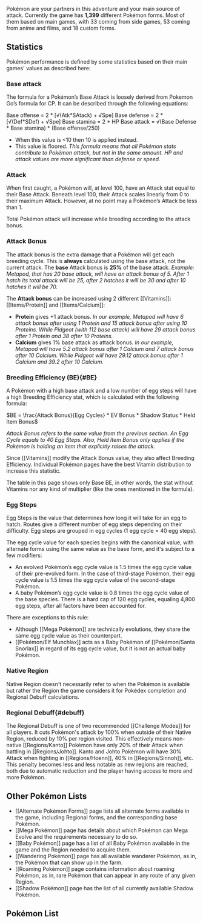 Pokémon are your partners in this adventure and your main source of attack. Currently the game has **1,399** different Pokémon forms. Most of them based on main games, with 33 coming from side games, 53 coming from anime and films, and 18 custom forms.

## Statistics

Pokémon performance is defined by some statistics based on their main games' values as described here:

### Base attack

The formula for a Pokémon’s Base Attack is loosely derived from Pokemon Go’s formula for CP. It can be described through the following equations:

Base offense = 2 \* [√(Atk\*SAtack) + √Spe]
Base defense = 2 \* [√(Def\*SDef) + √Spe]
Base stamina = 2 \* HP
Base attack = √(Base Defense \* Base stamina) \* (Base offense/250)
* When this value is \<10 then 10 is applied instead.
* This value is floored.
*This formula means that all Pokémon stats contribute to Pokémon attack, but not in the same amount. HP and attack values are more significant than defense or speed.*

### Attack

When first caught, a Pokémon will, at level 100, have an Attack stat equal to their Base Attack. Beneath level 100, their Attack scales linearly from 0 to their maximum Attack. However, at no point may a Pokémon’s Attack be less than 1.

Total Pokémon attack will increase while breeding according to the attack bonus.

### Attack Bonus

The attack bonus is the extra damage that a Pokémon will get each breeding cycle.
This is **always** calculated using the base attack, not the current attack.
The **base** Attack bonus is **25%** of the base attack.
*Example: Metapod, that has 20 base attack, will have an attack bonus of 5. After 1 hatch its total attack will be 25, after 2 hatches it will be 30 and after 10 hatches it will be 70.*

The **Attack bonus** can be increased using 2 different [[Vitamins]]: [[Items/Protein]] and [[Items/Calcium]]:
* **Protein** gives +1 attack bonus. *In our example, Metapod will have 6 attack bonus after using 1 Protein and 15 attack bonus after using 10 Proteins. While Pidgeot (with 112 base attack) will have 29 attack bonus after 1 Protein and 38 after 10 Proteins.*
* **Calcium** gives 1% base attack as attack bonus. *In our example, Metapod will have 5.2 attack bonus after 1 Calcium and 7 attack bonus after 10 Calcium. While Pidgeot will have 29.12 attack bonus after 1 Calcium and 39.2 after 10 Calcium.*

### Breeding Efficiency (BE){#BE}

A Pokémon with a high base attack and a low number of egg steps will have a high Breeding Efficiency stat, which is calculated with the following formula:

$BE = \frac{Attack Bonus}{Egg Cycles} * EV Bonus * Shadow Status * Held Item Bonus$

*Attack Bonus refers to the same value from the previous section. An Egg Cycle equals to 40 Egg Steps. Also, Held Item Bonus only applies if the Pokémon is holding an item that explicitly raises the attack.*

Since [[Vitamins]] modify the Attack Bonus value, they also affect Breeding Efficiency. Individual Pokémon pages have the best Vitamin distribution to increase this statistic.

The table in this page shows only Base BE, in other words, the stat without Vitamins nor any kind of multiplier (like the ones mentioned in the formula).

### Egg Steps

Egg Steps is the value that determines how long it will take for an egg to hatch.
Routes give a different number of egg steps depending on their difficulty.
Egg steps are grouped in egg cycles (1 egg cycle = 40 egg steps).

The egg cycle value for each species begins with the canonical value, with alternate forms using the same value as the base form, and it's subject to a few modifiers:

* An evolved Pokémon’s egg cycle value is 1.5 times the egg cycle value of their pre-evolved form. In the case of third-stage Pokémon, their egg cycle value is 1.5 times the egg cycle value of the second-stage Pokémon.
* A baby Pokémon’s egg cycle value is 0.8 times the egg cycle value of the base species.
There is a hard cap of 120 egg cycles, equaling 4,800 egg steps, after all factors have been accounted for.

There are exceptions to this rule:

* Although [[Mega Pokémon]] are technically evolutions, they share the same egg cycle value as their counterpart.
* [[Pokémon/Elf Munchlax]] acts as a Baby Pokémon of [[Pokémon/Santa Snorlax]] in regard of its egg cycle value, but it is not an actual baby Pokémon.

### Native Region

Native Region doesn't necessarily refer to when the Pokémon is available but rather the Region the game considers it for Pokédex completion and Regional Debuff calculations.

### Regional Debuff{#debuff}

The Regional Debuff is one of two recommended [[Challenge Modes]] for all players.  It cuts Pokémon's attack by 100% when outside of their Native Region, reduced by 10% per region visited.  This effectively means non-native [[Regions/Kanto]] Pokémon have only 20% of their Attack when battling in [[Regions/Johto]]. Kanto and Johto Pokémon will have 30% Attack when fighting in [[Regions/Hoenn]], 40% in [[Regions/Sinnoh]], etc.  This penalty becomes less and less notable as new regions are reached, both due to automatic reduction and the player having access to more and more Pokémon.

## Other Pokémon Lists

- [[Alternate Pokémon Forms]] page lists all alternate forms available in the game, including Regional forms, and the corresponding base Pokémon.
- [[Mega Pokémon]] page has details about which Pokémon can Mega Evolve and the requirements necessary to do so.
- [[Baby Pokémon]] page has a list of all Baby Pokémon available in the game and the Region needed to acquire them.
- [[Wandering Pokémon]] page has all available wanderer Pokémon, as in, the Pokémon that can show up in the farm.
- [[Roaming Pokémon]] page contains information about roaming Pokémon, as in, rare Pokémon that can appear in any route of any given Region.
- [[Shadow Pokémon]] page has the list of all currently available Shadow Pokémon.

## Pokémon List
